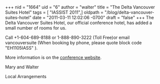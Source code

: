+++
nid = "1664"
uid = "6"
author = "walter"
title = "The Delta Vancouver Suites Hotel"
tags = [ "IASSIST 2011",]
oldpath = "/blog/delta-vancouver-suites-hotel"
date = "2011-03-11 12:02:06 -0700"
draft = "false"
+++
The Delta Vancouver Suites Hotel, our official conference hotel, has
added a small number of rooms for us.

Call +1-604-689-8188 or 1-888-890-3222 (Toll Free)or email
vancouversuite (When booking by phone, please quote block code
"EH1105IASS" ).


More information is on the [conference
website](http://www.rdl.sfu.ca/IASSIST/index.php/Accommodations/category/hotel_registration/).

Mary and Walter

Local Arrangements
